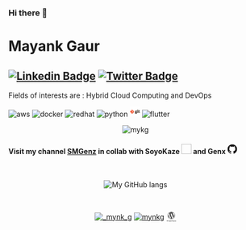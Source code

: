### Hi there 👋

# Mayank Gaur 
[![Linkedin Badge](https://img.shields.io/badge/-mayankgaur-blue?style=social&logo=Linkedin&logoColor=blue&link=https://www.linkedin.com/in/mynkg/)](https://www.linkedin.com/in/mynkg/) [![Twitter Badge](http://img.shields.io/badge/-mayankgaur-1ca0f1?style=social&logo=twitter&logoColor=blue&link=https://twitter.com/_mynk_g)](https://twitter.com/_mynk_g) 
---

Fields of interests are : Hybrid Cloud Computing and DevOps


<p align="left"><img src="https://devicons.github.io/devicon/devicon.git/icons/amazonwebservices/amazonwebservices-original-wordmark.svg" alt="aws" width="20" height="20"/> <img src="https://devicons.github.io/devicon/devicon.git/icons/docker/docker-original-wordmark.svg" alt="docker" width="20" height="20"/> <img src="https://devicons.github.io/devicon/devicon.git/icons/redhat/redhat-original-wordmark.svg" alt="redhat" width="20" height="20"/> <img src="https://devicons.github.io/devicon/devicon.git/icons/python/python-original-wordmark.svg" alt="python" width="20" height="20"/> <img src="https://github.com/devicons/devicon/blob/master/icons/git/git-original-wordmark.svg" alt="python" width="20" height="20"/> <img src="https://cdn.jsdelivr.net/npm/simple-icons@3.1.0/icons/flutter.svg" alt="flutter" width="20" height="20"/></p><p align="center"> <img src="https://github-readme-stats.vercel.app/api?username=mykg&show_icons=true" alt="mykg" /> </p>

#### Visit my channel [SMGenz](https://www.youtube.com/c/SMGenz?sub_confirmation=1) in collab with  SoyoKaze <a href="https://github.com/soyo-kaze"><img scr="https://github.com/devicons/devicon/blob/master/icons/github/github-original.svg" width="20" height="20"/></a>  and  Genx <a href="https://github.com/GenxTheGamer"><img src="https://github.com/devicons/devicon/blob/master/icons/github/github-original.svg" width="20" height="20"/></a>
<br>

<p align="center">
  <img src="https://github-readme-stats.vercel.app/api/top-langs/?username=mykg&layout=compact" alt="My GitHub langs">
</p>
<br>

<p align="center">
<a href="https://twitter.com/_mynk_g" target="blank"><img align="center" src="https://cdn.jsdelivr.net/npm/simple-icons@3.0.1/icons/twitter.svg" alt="_mynk_g" height="20" width="20" /></a>
<a href="https://www.linkedin.com/in/mynkg/" target="blank"><img align="center" src="https://cdn.jsdelivr.net/npm/simple-icons@3.0.1/icons/linkedin.svg" alt="mynkg" height="20" width="20" /></a>
<a href="https://mynk.home.blog/" target="blank"><img align="center" src="https://github.com/devicons/devicon/blob/master/icons/wordpress/wordpress-plain-wordmark.svg" alt="rna" height="20" width="20" /></a>
</p>
